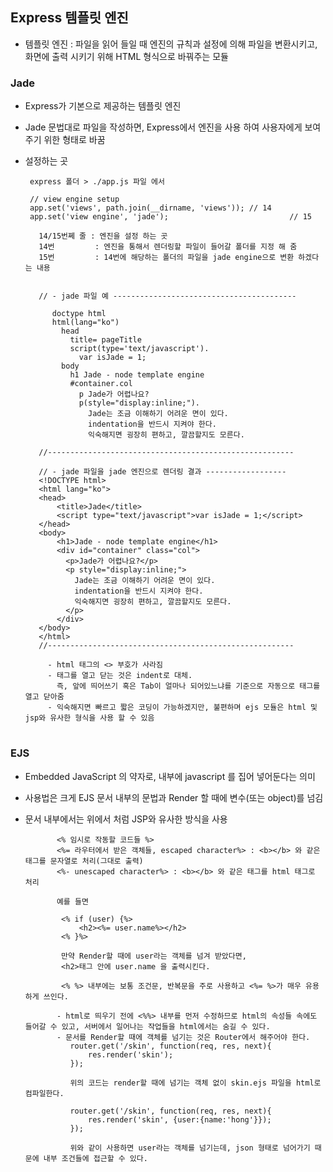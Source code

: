 
## Express 템플릿 엔진
 - 템플릿 엔진 : 파일을 읽어 들일 때 엔진의 규칙과 설정에 의해 파일을 변환시키고,    
                화면에 출력 시키기 위해 HTML 형식으로 바꿔주는 모듈
 
 ### Jade
   - Express가 기본으로 제공하는 템플릿 엔진  
   - Jade 문법대로 파일을 작성하면, Express에서 엔진을 사용 하여 사용자에게 보여주기 위한 형태로 바꿈
   - 설정하는 곳
   
          express 폴더 > ./app.js 파일 에서 
	  
          // view engine setup
          app.set('views', path.join(__dirname, 'views')); // 14
          app.set('view engine', 'jade');                           // 15

            14/15번쩨 줄 : 엔진을 설정 하는 곳
            14번         : 엔진을 통해서 렌더링할 파일이 들어갈 폴더를 지정 해 줌
            15번         : 14번에 해당하는 폴더의 파일을 jade engine으로 변환 하겠다는 내용
		  

			// - jade 파일 예 -----------------------------------------
			
			   doctype html
			   html(lang="ko")
			     head
				   title= pageTitle
				   script(type='text/javascript').
				     var isJade = 1;
			     body
			   	   h1 Jade - node template engine
				   #container.col
				     p Jade가 어렵나요?
				     p(style="display:inline;").
					   Jade는 조금 이해하기 어려운 면이 있다.
					   indentation을 반드시 지켜야 한다.
					   익숙해지면 굉장히 편하고, 깔끔할지도 모른다.
					
			//-------------------------------------------------------

			// - jade 파일을 jade 엔진으로 렌더링 결과 ------------------
			<!DOCTYPE html>
			<html lang="ko">
			<head>
				<title>Jade</title>
				<script type="text/javascript">var isJade = 1;</script>
			</head>
			<body>
				<h1>Jade - node template engine</h1>
				<div id="container" class="col">
				  <p>Jade가 어렵나요?</p>
				  <p style="display:inline;">
					Jade는 조금 이해하기 어려운 면이 있다.
					indentation을 반드시 지켜야 한다.
					익숙해지면 굉장히 편하고, 깔끔할지도 모른다.
				  </p>
				</div>
			</body>
			</html>
			//-------------------------------------------------------

			  - html 태그의 <> 부호가 사라짐
			  - 태그를 열고 닫는 것은 indent로 대체.
			    즉, 앞에 띄어쓰기 혹은 Tab이 얼마나 되어있느냐를 기준으로 자동으로 태그를 열고 닫아줌
			  - 익숙해지면 빠르고 짧은 코딩이 가능하겠지만, 불편하며 ejs 모듈은 html 및 jsp와 유사한 형식을 사용 할 수 있음 

#
### EJS
  - Embedded JavaScript 의 약자로, 내부에 javascript 를 집어 넣어둔다는 의미
  - 사용법은 크게 EJS 문서 내부의 문법과 Render 할 때에 변수(또는 object)를 넘김
  - 문서 내부에서는 위에서 처럼 JSP와 유사한 방식을 사용

			   <% 임시로 작동할 코드들 %>
			   <%= 라우터에서 받은 객체들, escaped character%> : <b></b> 와 같은 태그를 문자열로 처리(그대로 출력)
			   <%- unescaped character%> : <b></b> 와 같은 태그를 html 태그로 처리

			   예를 들면

				<% if (user) {%>
					<h2><%= user.name%></h2>
				<% }%>

				만약 Render할 때에 user라는 객체를 넘겨 받았다면,
				<h2>태그 안에 user.name 을 출력시킨다.

				<% %> 내부에는 보통 조건문, 반복문을 주로 사용하고 <%= %>가 매우 유용하게 쓰인다.

			   - html로 띄우기 전에 <%%> 내부를 먼저 수정하므로 html의 속성들 속에도 들어갈 수 있고, 서버에서 일어나는 작업들을 html에서는 숨길 수 있다.
			   - 문서를 Render할 때에 객체를 넘기는 것은 Router에서 해주어야 한다.
				  router.get('/skin', function(req, res, next){
					  res.render('skin');
				  });

				  위의 코드는 render할 때에 넘기는 객체 없이 skin.ejs 파일을 html로 컴파일한다.

				  router.get('/skin', function(req, res, next){
					  res.render('skin', {user:{name:'hong'}});
				  });

				  위와 같이 사용하면 user라는 객체를 넘기는데, json 형태로 넘어가기 때문에 내부 조건들에 접근할 수 있다.
